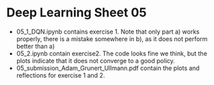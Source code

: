 # Deep Learning Sheet 05 

- 05_1_DQN.ipynb contains exercise 1. Note that only part a) works properly, there is a mistake somewhere in b), as it does not perform better than a)
- 05_2.ipynb contain exercise2. The code looks fine we think, but the plots indicate that it does not converge to a good policy. 
- 05_submission_Adam_Grunert_Ullmann.pdf contain the plots and reflections for exercise 1 and 2. 

